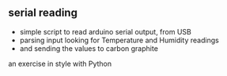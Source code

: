 ## serial reading
- simple script to read arduino serial output, from USB
- parsing input looking for Temperature and Humidity readings
- and sending the values to carbon graphite

an exercise in style with Python


